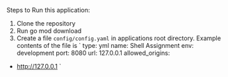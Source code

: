 Steps to Run this application:
1. Clone the repository
2. Run go mod download
3. Create a file `config/config.yaml` in applications root directory. Example contents of the file is 
`
type: yml
name: Shell Assignment
env: development
port: 8080
url: 127.0.0.1
allowed_origins: 
- http://127.0.0.1
`